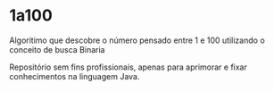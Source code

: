 # 1a100
Algoritimo que descobre o número pensado entre 1 e 100 utilizando o conceito de busca Binaria

Repositório sem fins profissionais, apenas para aprimorar e fixar conhecimentos na linguagem Java.

